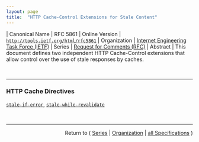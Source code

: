 ```yaml
---
layout: page
title:  "HTTP Cache-Control Extensions for Stale Content"
---
```


| Canonical Name | RFC 5861
| Online Version | [`http://tools.ietf.org/html/rfc5861`](http://tools.ietf.org/html/rfc5861)
| Organization | [Internet Engineering Task Force (IETF)](..)
| Series | [Request for Comments (RFC)](.)
| Abstract | This document defines two independent HTTP Cache-Control extensions that allow control over the use of stale responses by caches.

<br/>
<hr/>

### HTTP Cache Directives

[`stale-if-error`](/concepts/http-cache-directive/stale-if-error "The stale-if-error Cache-Control extension indicates that when an error is encountered, a cached stale response MAY be used to satisfy the request, regardless of other freshness information."), [`stale-while-revalidate`](/concepts/http-cache-directive/stale-while-revalidate "When present in an HTTP response, the stale-while-revalidate Cache-Control extension indicates that caches MAY serve the response in which it appears after it becomes stale, up to the indicated number of seconds.")



<br/>
<hr/>

<p style="text-align: right">Return to ( <a href="./">Series</a> | <a href="../">Organization</a> | <a href="../../">all Specifications</a> )</p>